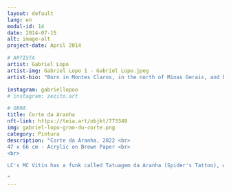 ```yaml
---
layout: default
lang: en
modal-id: 14
date: 2014-07-15
alt: image-alt
project-date: April 2014

# ARTISTA
artist: Gabriel Lopo
artist-img: Gabriel Lopo 1 - Gabriel Lopo.jpeg
artist-bio: "Born in Montes Claros, in the north of Minas Gerais, and based in Belo Horizonte, Gabriel Lopo discusses issues related to the unequal distribution of development, racialities and ideology. He seeks to elaborate the idea of ​​the artist as a communicator, decoder and intellectual agent. In addition to his research and work with art, he works with cultural production. Collaborates in projects of SESC MG and the Greater Belo Horizonte’s Youth Forum. He coordinates the Guará Laboratory, a platform for articulation between art, culture and communication, and is graduating in Journalism at UFMG."

instagram: gabriellopoo
# instagram: zezito.art

# OBRA
title: Corte da Aranha
nft-link: https://teia.art/objkt/773349
img: gabriel-lopo-grao-du-corte.png
category: Pintura
description: "Corte da Aranha, 2022 <br>
47 x 66 cm - Acrylic on Brown Paper <br>
<br> 

LC's MC Vitin has a funk called Tatuagem da Aranha (Spider's Tattoo), where he tells the story of a young man from a favela enjoying his weekend. The spider tattoo appears as a symbol of communication. I live in the Concórdia neighborhood, which was born from the eviction of a favela that is now called Barro Preto, in Belo Horizonte. Here in the neighborhood, several children get a haircut that consists of the traditional “disguised” haircut with a spider drawn on the back of the head. This cut reaffirms the spider as an element of communication between young people from peripheral territories. The painting Corte da Aranha tries to account for this poetic dimension.

" 
---
```

